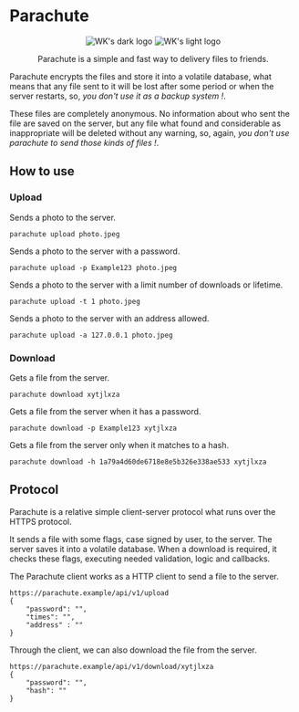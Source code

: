 # Parachute
<p align="center">
    <img src="https://user-images.githubusercontent.com/23109089/182892817-661365de-767d-45dc-8145-868c899f2eb3.png#gh-dark-mode-only" alt="WK's dark logo" />
    <img src="https://user-images.githubusercontent.com/23109089/182893857-0d20157e-4d4e-4eb3-ba24-a13273723b54.png#gh-light-mode-only" alt="WK's light logo" />
</p>

<p align="center">Parachute is a simple and fast way to delivery files to friends.</p>

Parachute encrypts the files and store it into a volatile database, what means that any file sent to it will be lost 
after some period or when the server restarts, so, *you don't use it as a backup system !*.

These files are completely anonymous. No information about who sent the file are saved on the server, but any file what
found and considerable as inappropriate will be deleted without any warning, so, again, *you don't use parachute to 
send those kinds of files !*.

## How to use

### Upload

Sends a photo to the server.
```
parachute upload photo.jpeg
```

Sends a photo to the server with a password.
```
parachute upload -p Example123 photo.jpeg
```

Sends a photo to the server with a limit number of downloads or lifetime.
```
parachute upload -t 1 photo.jpeg
```

Sends a photo to the server with an address allowed.
```
parachute upload -a 127.0.0.1 photo.jpeg
```

### Download

Gets a file from the server.
```
parachute download xytjlxza 
```

Gets a file from the server when it has a password.
```
parachute download -p Example123 xytjlxza 
```

Gets a file from the server only when it matches to a hash.
```
parachute download -h 1a79a4d60de6718e8e5b326e338ae533 xytjlxza 
```

## Protocol

Parachute is a relative simple client-server protocol what runs over the HTTPS protocol. 

It sends a file with some flags, case signed by user, to the server. The server saves it into a volatile database. When
a download is required, it checks these flags, executing needed validation, logic and callbacks.

The Parachute client works as a HTTP client to send a file to the server.
```http
https://parachute.example/api/v1/upload
{
	"password": "",
	"times": "",
	"address" : ""
}
```

Through the client, we can also download the file from the server.
```http
https://parachute.example/api/v1/download/xytjlxza
{
	"password": "",
	"hash": ""
}
```
